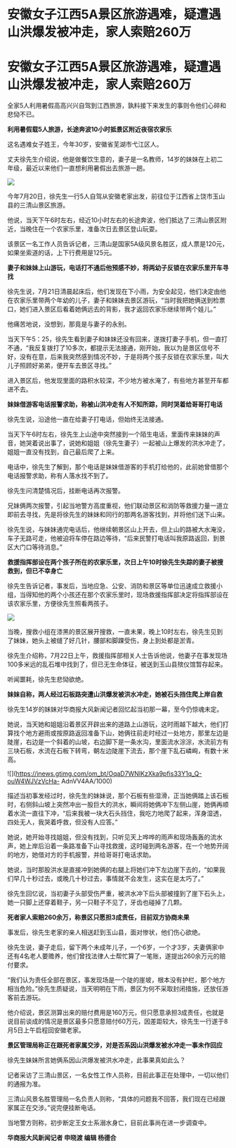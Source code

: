 # 安徽女子江西5A景区旅游遇难，疑遭遇山洪爆发被冲走，家人索赔260万

# 安徽女子江西5A景区旅游遇难，疑遭遇山洪爆发被冲走，家人索赔260万

全家5人利用暑假高高兴兴自驾到江西旅游，孰料接下来发生的事则令他们心碎和悲恸不已。

**利用暑假载5人旅游，长途奔波10小时抵景区附近夜宿农家乐**

这名遇难女子姓王，今年30岁，安徽省芜湖市弋江区人。

丈夫徐先生介绍说，他是做餐饮生意的，妻子是一名教师，14岁的妹妹在上初二年级，最近以来他们一直想利用暑假出去旅游一趟。

![](https://inews.gtimg.com/om_bt/OnpC5Udw9pl1YzPcFslv6Qpm24f_P9nxPtzMYTaj0lqJYAA/1000)

今年7月20日，徐先生一行5人自驾从安徽老家出发，前往位于江西省上饶市玉山县的三清山景区旅游。

他说，当天下午6时左右，经近10小时左右的长途奔波，他们抵达了三清山景区附近，当晚住在一个农家乐里，准备次日去景区登山玩耍。

该景区一名工作人员告诉记者，三清山是国家5A级风景名胜区，成人票是120元，如果坐索道的话，上下行费用是125元。

**妻子和妹妹上山游玩，电话打不通后他预感不妙，将两幼子反锁在农家乐里开车寻找**

徐先生说，7月21日清晨起床后，他们发现在下小雨，为安全起见，他们决定由他在农家乐里带两个年幼的儿子，妻子和妹妹去景区游玩，“当时我把她俩送到检票口，她们进入景区后看着她俩远去的背影，我才返回农家乐继续带两个娃儿。”

他痛苦地说，没想到，那竟是与妻子的永别。

当天下午5：25，徐先生看到妻子和妹妹还没有回来，遂拨打妻子手机，但一直打不通，“我反复拨打了10多次，都提示无法接通，刚开始，我以为是景区信号不好，没有在意，后来我突然感到情况不妙，于是将两个孩子反锁在农家乐里，叫大儿子照顾好弟弟，便开车去景区寻找。”

进入景区后，他发现里面的路积水较深，不少地方被水淹了，有些地方甚至开车都进不去。

**妹妹借游客电话报警求助，称被山洪冲走有人不知所踪，同时哭着给哥哥打电话**

徐先生说，沿途他一直在给妻子打电话，但始终无法接通。

当天下午6时左右，徐先生上山途中突然接到一个陌生电话，里面传来妹妹的声音，她哭着说出事了，说她和姐姐（徐先生妻子）一起被山上爆发的洪水冲走了，姐姐一直没有找到，自己最后爬了上来。

电话中，徐先生了解到，那个电话是妹妹借游客的手机打给他的，此前她曾借那个电话报警求助，称有人落水找不到了。

徐先生问清楚情况后，挂断电话再次报警。

兄妹俩两次报警，引起当地警方高度重视，他们联动景区和消防等救援力量一道立即前去寻找，先是将徐先生的妹妹和同行的那两名游客找到，并将他们送下山来。

徐先生说，与妹妹通完电话后，他继续朝景区山上开去，但上山的路被大水淹没，车子无路可走，他被迫将车停在路边等待，“后来民警打电话叫我原路返回，到景区大门口等待消息。”

**救援指挥部设在两个孩子所在的农家乐里，次日上午10时徐先生失踪的妻子被搜救到，但已不幸身亡**

徐先生告诉记者，事发后，当地应急、公安、消防和景区等单位迅速成立救援小组，当得知他的两个小孩还在那个农家乐里时，现场救援指挥部决定将指挥部设在该农家乐里，方便徐先生照看两孩子。

![](https://inews.gtimg.com/om_bt/OvRP5PAUVcfqJwBYswEaUmwqtFep_3axng0O358eU4_dMAA/1000)

当晚，搜救小组在漆黑的景区展开搜救，一直未果，晚上10时左右，徐先生见到了妹妹，她头上被缝了好几针，腰部和脚踝受伤，身上到处都是淤青。

徐先生介绍称，7月22日上午，救援指挥部相关人士告诉他说，他妻子在事发现场100多米远的乱石堆中找到了，但已无生命体征，被送到玉山县殡仪馆暂存起来。

听闻噩耗，徐先生悲恸欲绝。

**妹妹自称，两人经过石板路突遭山洪爆发被洪水冲走，她被石头挡住爬上岸自救**

徐先生14岁的妹妹对华商报大风新闻记者回忆起当初那一幕，至今仍惊魂未定。

她说，当天她和姐姐沿着景区开辟出来的道路上山游玩，这时雨越下越大，他们打算找个地方避雨或按原路返回准备下山，她俩往前走时经过一处地方，那里左边是陡崖，右边是一个斜着的山坡，右边脚下是一条水沟，里面流水淙淙，水流前方有三块石板，水流在石板下转弯，朝左边陡崖下流去，那个崖下乱石嶙峋，有数十米高。

![](https://inews.gtimg.com/om_bt/OqaD7WNIKzXka9pfis33Y1q_Q-ouW4WJVzVcHa-
AdnVV4AA/1000)

描述当初事发经过时，徐先生的妹妹说，那个石板有些湿滑，正当她俩踏上该石板时，右侧斜山坡上突然冲出一股巨大的洪水，瞬间将她俩冲下左侧山崖，她俩再顺着水流一直往下冲，“后来我被一块大石头挡住，我吃力地爬了起来，浑身湿透，四处无人，我哭着呼救，但没有人应答。”

她说，她开始寻找姐姐，但没有找到，只听见天上哗哗的雨声和现场轰轰的流水声，她上岸后沿着一条路准备下山寻找救援，这时碰到两名游客，在一个地势开阔的地方，她借对方的手机报警，并给哥哥打电话求助。

她说，当时那股洪水是直接冲到她俩的右腿上将她们冲下左边崖下去的，“如果我们早几十秒过去，或晚几十秒过去，事情就不会发生，这实在是太巧了。”

徐先生回忆说，当初妻子头部受伤严重，被洪水冲下后头部被撞到了崖下石头上，她一只脚上还穿着鞋子，另一只鞋子不见了，牙齿也碰掉了几颗。

**死者家人索赔260余万，称景区只愿担3成责任，目前双方协商未果**

事发后，徐先生老家的亲人相送赶到玉山县，面对惨状，他们伤心欲绝。

徐先生说，妻子走后，留下两个未成年儿子，一个6岁，一个才3岁，夫妻俩家中还有4名老人要赡养，他们曾找法律人士帮忙算了一笔账，遂提出260余万元的赔付要求。

“我们认为责任全部在景区，事发现场是一个陡的崖坡，根本没有护栏，那个地方相当危险。”徐先生质疑说，当天明明在下雨，景区为何不采取封闭措施，还放任游客前去游玩。

他介绍说，景区测算出来的赔付费用是160万元，但只愿意承担3成责任，也就是说目前谈成的情况是景区最多只愿意赔付60万元，因差距较大，徐先生一行遂于8月5日上午启程回安徽老家。

**景区管理局称正在跟死者家属交涉，对是否系因山洪爆发被水冲走一事未作回应**

徐先生妹妹所言她俩系因山洪爆发被洪水冲走，此事果真如此么？

记者采访了三清山景区，一名女性工作人员称，目前此事正在处理中，一切以他们的通报为准。

三清山风景名胜管理局一名负责人则称，“具体的问题我不回答，我们现在已经跟家属正在交涉。”说完便挂断电话。

当地警方则称，初步断定王女士系溺水身亡，目前此事尚在进一步调查中。

**华商报大风新闻记者 申晓渡 编辑 杨德合**

